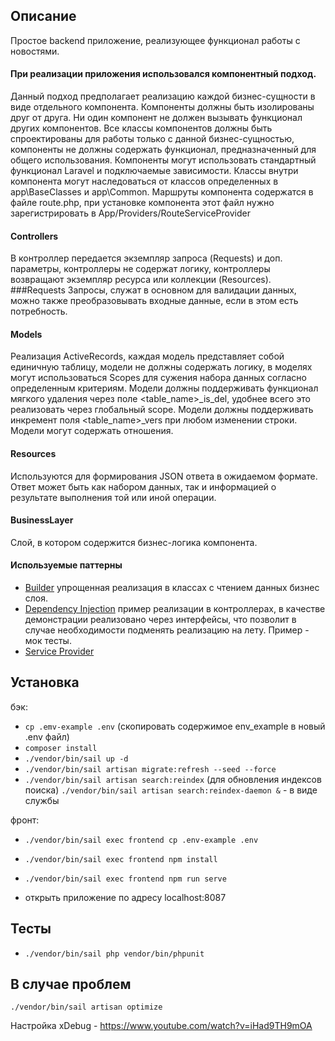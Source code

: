 ## Описание

Простое backend приложение, реализующее функционал работы с новостями.

#### При реализации приложения использовался компонентный подход.
Данный подход предполагает реализацию каждой бизнес-сущности в виде отдельного компонента. Компоненты должны быть
изолированы друг от друга. Ни один компонент не должен вызывать функционал других компонентов. Все классы компонентов
должны быть спроектированы для работы только с данной бизнес-сущностью, компоненты не должны содержать функционал,
предназначенный для общего использования. Компоненты могут использовать стандартный функционал Laravel
и подключаемые зависимости. Классы внутри компонента могут наследоваться от классов определенных в app\BaseClasses и
app\Common.
Маршруты компонента содержатся в файле route.php, при установке компонента этот файл
нужно зарегистрировать в App/Providers/RouteServiceProvider
#### Controllers
В контроллер передается экземпляр запроса (Requests) и доп. параметры, контроллеры не содержат логику,
контроллеры возвращают экземпляр ресурса или коллекции (Resources).
###Requests
Запросы, служат в основном для валидации данных, можно также преобразовывать входные данные,
если в этом есть потребность.
#### Models
Реализация ActiveRecords, каждая модель представляет собой единичную таблицу, модели не должны содержать логику,
в моделях могут использоваться Scopes для сужения набора данных согласно определенным критериям. Модели должны
поддерживать функционал мягкого удаления через поле <table_name>_is_del, удобнее всего это реализовать
через глобальный scope. Модели должны поддерживать инкремент поля <table_name>_vers при любом изменении строки.
Модели могут содержать отношения.
#### Resources
Используются для формирования JSON ответа в ожидаемом формате.
Ответ может быть как набором данных, так и информацией о результате выполнения той или иной операции.
#### BusinessLayer
Слой, в котором содержится бизнес-логика компонента.

#### Используемые паттерны
- [Builder](https://habr.com/ru/company/otus/blog/552412/) упрощенная реализация в классах с чтением данных бизнес слоя.
- [Dependency Injection](https://habr.com/ru/post/166287/) пример реализации в контроллерах, в качестве демонстрации реализовано через интерфейсы, что позволит в случае необходимости подменять реализацию на лету. Пример - мок тесты.
- [Service Provider](https://ru.wikipedia.org/wiki/%D0%9B%D0%BE%D0%BA%D0%B0%D1%82%D0%BE%D1%80_%D1%81%D0%BB%D1%83%D0%B6%D0%B1)

## Установка

бэк:
- `cp .emv-example .env` (скопировать содержимое env_example в новый .env файл)
- `composer install`
- `./vendor/bin/sail up -d`
- `./vendor/bin/sail artisan migrate:refresh --seed --force`
- `./vendor/bin/sail artisan search:reindex` (для обновления индексов поиска) `./vendor/bin/sail artisan search:reindex-daemon &` - в виде службы

фронт:
- `./vendor/bin/sail exec frontend cp .env-example .env`
- `./vendor/bin/sail exec frontend npm install`
- `./vendor/bin/sail exec frontend npm run serve`

- открыть приложение по адресу localhost:8087


## Тесты
- `./vendor/bin/sail php vendor/bin/phpunit`

## В случае проблем

`./vendor/bin/sail artisan optimize`

Настройка xDebug - https://www.youtube.com/watch?v=iHad9TH9mOA
